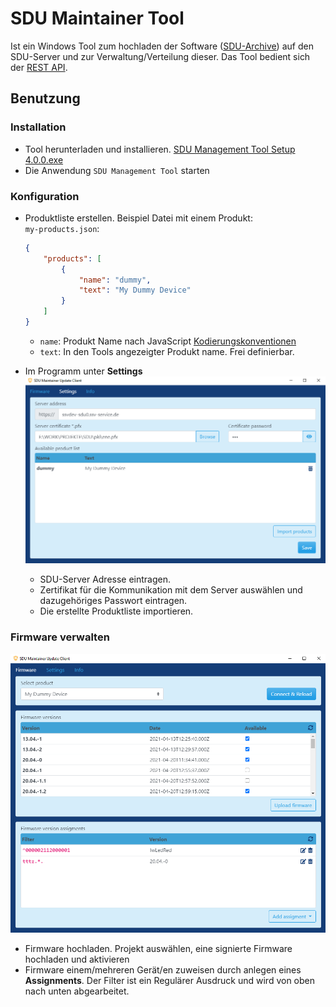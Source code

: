 # SDU Maintainer Tool

Ist ein Windows Tool zum hochladen der Software ([SDU-Archive](sdu-signing-tool.md)) auf den SDU-Server und zur Verwaltung/Verteilung dieser. Das Tool bedient sich der [REST API](https://github.com/SSV-embedded/SDU-API).

## Benutzung
### Installation
- Tool herunterladen und installieren. [SDU Management Tool Setup 4.0.0.exe](https://hidrive.ionos.com/lnk/VYiMgIBD)
- Die Anwendung `SDU Management Tool` starten
### Konfiguration
- Produktliste erstellen. Beispiel Datei mit einem Produkt:  
`my-products.json`:
	``` json
	{
		"products": [
			{
				"name": "dummy",
				"text": "My Dummy Device"
			}
		]
	}
	```
	- `name`: Produkt Name nach JavaScript [Kodierungskonventionen](https://de.wikipedia.org/wiki/Namenskonvention_(Datenverarbeitung))
	- `text`: In den Tools angezeigter Produkt name. Frei definierbar.

- Im Programm unter **Settings** 
![MUC Settings](img/muc-settings.png)
	- SDU-Server Adresse eintragen.
	- Zertifikat für die Kommunikation mit dem Server auswählen und dazugehöriges Passwort eintragen.
	- Die erstellte Produktliste importieren.

### Firmware verwalten
![MUC Firmware](img/muc-firmware.png)
- Firmware hochladen. Projekt auswählen, eine signierte Firmware hochladen und aktivieren
- Firmware einem/mehreren Gerät/en zuweisen durch anlegen eines **Assignments**. Der Filter ist ein Regulärer Ausdruck und wird von oben nach unten abgearbeitet.
